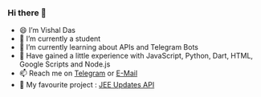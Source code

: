 ### Hi there 👋

- 😄 I’m Vishal Das
- 🔭 I’m currently a student
- 🌱 I’m currently learning about APIs and Telegram Bots
- 🤖 Have gained a little experience with JavaScript, Python, Dart, HTML, Google Scripts and Node.js
- 📫 Reach me on [Telegram](http://t.me/dvishal485) or [E-Mail](mailto:dvishal485@gmail.com)
- 💯 My favourite project : [JEE Updates API](https://github.com/dvishal485/JEE-Updates-API)
